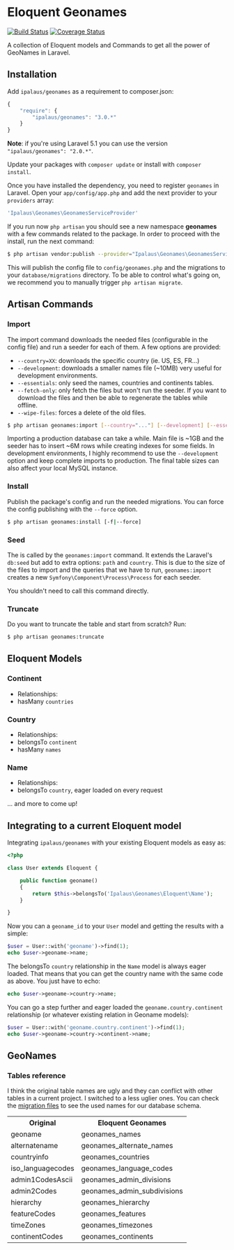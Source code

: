 Eloquent Geonames
=================

[![Build Status](https://travis-ci.org/ipalaus/geonames.png?branch=master)](https://travis-ci.org/ipalaus/geonames)
[![Coverage Status](https://coveralls.io/repos/ipalaus/geonames/badge.png?branch=master)](https://coveralls.io/r/ipalaus/geonames?branch=master)

A collection of Eloquent models and Commands to get all the power of GeoNames in Laravel.

Installation
------------

Add `ipalaus/geonames` as a requirement to composer.json:

```javascript
{
    "require": {
        "ipalaus/geonames": "3.0.*"
    }
}
```

**Note**: if you're using Laravel 5.1 you can use the version `"ipalaus/geonames": "2.0.*"`.

Update your packages with `composer update` or install with `composer install`.

Once you have installed the dependency, you need to register `geonames` in Laravel. Open your
`app/config/app.php` and add the next provider to your `providers` array:

```php
'Ipalaus\Geonames\GeonamesServiceProvider'
```

If you run now `php artisan` you should see a new namespace **geonames** with a few commands related to the package. In order to proceed with the install, run the next command:

```bash
$ php artisan vendor:publish --provider="Ipalaus\Geonames\GeonamesServiceProvider"
```

This will publish the config file to `config/geonames.php` and the migrations to your `database/migrations` directory. To be able to control what's going on, we recommend you to manually trigger `php artisan migrate`.

Artisan Commands
----------------

### Import

The import command downloads the needed files (configurable in the config file) and run a seeder for each of them. A few options are provided:

 - `--country=XX`: downloads the specific country (ie. US, ES, FR...)
 - `--development`: downloads a smaller names file (~10MB) very useful for development environments.
 - `--essentials`: only seed the names, countries and continents tables.
 - `--fetch-only`: only fetch the files but won't run the seeder. If you want to download the files and then be able to regenerate the tables while offline.
 - `--wipe-files`: forces a delete of the old files.

```bash
$ php artisan geonames:import [--country="..."] [--development] [--essentials] [--fetch-only] [--wipe-files]
```

Importing a production database can take a while. Main file is ~1GB and the seeder has to insert ~6M rows while creating indexes for some fields. In development environments, I highly recommend to use the `--development` option and keep complete imports to production. The final table sizes can also affect your local MySQL instance.

### Install

Publish the package's config and run the needed migrations. You can force the config publishing with the `--force` option.

```bash
$ php artisan geonames:install [-f|--force]
```

### Seed

The is called by the `geonames:import` command. It extends the Laravel's `db:seed` but add to extra options: `path` and `country`. This is due to the size of the files to import and the queries that we have to run, `geonames:import` creates a new `Symfony\Component\Process\Process` for each seeder.

You shouldn't need to call this command directly.

### Truncate

Do you want to truncate the table and start from scratch? Run:

```bash
$ php artisan geonames:truncate
```

Eloquent Models
---------------

### Continent

- Relationships:
 - hasMany `countries`

### Country

- Relationships:
 - belongsTo `continent`
 - hasMany `names`

### Name

- Relationships:
 - belongsTo `country`, eager loaded on every request

... and more to come up!

Integrating to a current Eloquent model
---------------------------------------

Integrating `ipalaus/geonames` with your existing Eloquent models as easy as:

```php
<?php

class User extends Eloquent {

	public function geoname()
	{
		return $this->belongsTo('Ipalaus\Geonames\Eloquent\Name');
	}

}
```

Now you can a `geoname_id` to your `User` model and getting the results with a simple:

```php
$user = User::with('geoname')->find(1);
echo $user->geoname->name;
```

The belongsTo `country` relationship in the `Name` model is always eager loaded. That means that you can get the country name with the same code as above. You just have to echo:

```php
echo $user->geoname->country->name;
```

You can go a step further and eager loaded the `geoname.country.continent` relationship (or whatever existing relation in Geoname models):

```php
$user = User::with('geoname.country.continent')->find(1);
echo $user->geoname->country->continent->name;
```

GeoNames
--------

### Tables reference

I think the original table names are ugly and they can conflict with other tables in a current project. I switched to a less uglier ones. You can check the [migration files](https://github.com/ipalaus/geonames/tree/master/src/migrations) to see the used names for our database schema.

<table>
  <tr>
    <th>Original</th>
    <th>Eloquent Geonames</th>
  </tr>
  <tr>
    <td>geoname</td>
    <td>geonames_names</td>
  </tr>
  <tr>
    <td>alternatename</td>
    <td>geonames_alternate_names</td>
  </tr>
  <tr>
    <td>countryinfo</td>
    <td>geonames_countries</td>
  </tr>
  <tr>
    <td>iso_languagecodes</td>
    <td>geonames_language_codes</td>
  </tr>
  <tr>
    <td>admin1CodesAscii</td>
    <td>geonames_admin_divisions</td>
  </tr>
  <tr>
    <td>admin2Codes</td>
    <td>geonames_admin_subdivisions</td>
  </tr>
  <tr>
    <td>hierarchy</td>
    <td>geonames_hierarchy</td>
  </tr>
  <tr>
    <td>featureCodes</td>
    <td>geonames_features</td>
  </tr>
  <tr>
    <td>timeZones</td>
    <td>geonames_timezones</td>
  </tr>
  <tr>
    <td>continentCodes</td>
    <td>geonames_continents</td>
  </tr>


</table>
